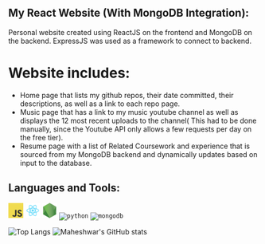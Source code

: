 ## My React Website (With MongoDB Integration):

Personal website created using ReactJS on the frontend and MongoDB on the backend. ExpressJS was used as a framework to connect to backend.

# Website includes:
- Home page that lists my github repos, their date committed, their descriptions, as well as a link to each repo page.
- Music page that has a link to my music youtube channel as well as displays the 12 most recent uploads to the channel( This had to be done manually, since the Youtube API only allows a few requests per day on the free tier).
- Resume page with a list of Related Coursework and experience that is sourced from my MongoDB backend and dynamically updates based on input to the database.

## Languages and Tools:
<code><img height="30" alt="javascript" src="https://raw.githubusercontent.com/github/explore/80688e429a7d4ef2fca1e82350fe8e3517d3494d/topics/javascript/javascript.png"></code>
<code><img height="30" alt="react" src="https://raw.githubusercontent.com/github/explore/80688e429a7d4ef2fca1e82350fe8e3517d3494d/topics/react/react.png"></code>
<code><img height="30" alt="nodejs" src="https://raw.githubusercontent.com/github/explore/80688e429a7d4ef2fca1e82350fe8e3517d3494d/topics/nodejs/nodejs.png"></code>
<code><img height="30" alt="python" src="https://logos-download.com/wp-content/uploads/2016/10/Python_logo_icon.png"></code>
<code><img height="30" alt="mongodb" src="https://1000marcas.net/wp-content/uploads/2021/06/MongoDB-Logo.png"></code>

![Top Langs](https://github-readme-stats.vercel.app/api/top-langs/?username=MChandra111&layout=donut)
![Maheshwar's GitHub stats](https://github-readme-stats.vercel.app/api?username=MChandra111&show_icons=true&theme=tokyonight&rank_icon=github&include_all_commits=true)
